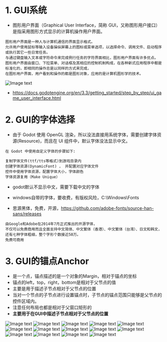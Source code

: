# 1. GUI系统

- 图形用户界面（Graphical User Interface，简称 GUI，又称图形用户接口）是指采用图形方式显示的计算机操作用户界面。

```
图形用户界面是一种人与计算机通信的界面显示格式。
允许用户使用鼠标等输入设备操纵屏幕上的图标或菜单选项，以选择命令、调用文件、启动程序或执行其它一些日常任务。
与通过键盘输入文本或字符命令来完成例行任务的字符界面相比，图形用户界面有许多优点。
图形用户界面由窗口、下拉菜单、对话框及其相应的控制机制构成，在各种新式应用程序中都是标准化的，即相同的操作总是以同样的方式来完成，
在图形用户界面，用户看到和操作的都是图形对象，应用的是计算机图形学的技术。
```

![Image text](image/gui1.png)

- https://docs.godotengine.org/en/3.3/getting_started/step_by_step/ui_game_user_interface.html

# 2. GUI的字体选择

- 由于 Godot 使用 OpenGL 渲染，所以没法直接用系统字体，需要创建字体资源(Resource)，而且在 UI 组件中，默认字体没法显示中文。

```
在 Godot 中使用自定义字体的步骤如下:

复制字体文件(ttf/tts等格式)到游戏目录内
创建字体资源(DynamicFont) ， 并配置对应字体文件
控件中使用字体资源，配置字体大小，字体颜色
字体资源复用（Make Unique）
```

- godot默认不显示中文，需要下载中文的字体

- windows自带的字体，要收费，有版权风险，C:\Windows\Fonts

- 思源黑体，免费，开源，https://github.com/adobe-fonts/source-han-sans/releases

```
由Google和Adobe在2014年7月正式推出的开源字体，
不仅可以免费商用而且全面支持中文简体、中文繁体（香港）、中文繁体（台湾）、日文和韩文，还有七种字体粗细，整个字形个数接近50万。
免费可商用
```

# 3. GUI的锚点Anchor

- 是一个点，锚点描述的是一个对象的Margin，相对于锚点的坐标
- 锚点的left，top，right，bottom是相对于父节点的值
- 主要是用于描述子节点相对于父节点的位置
- 当对一个节点的子节点进行设置锚点时，子节点的锚点范围只能够是父节点的控件区域内。
- 注意任何布局也都是相对于父窗口矩形的
- **主要用于在GUI中描述子节点相对于父节点的位置**

![Image text](image/gui2.png)
![Image text](image/gui3.png)
![Image text](image/gui4.png)
![Image text](image/gui5.png)
![Image text](image/gui6.png)
![Image text](image/gui7.png)
![Image text](image/gui8.png)
![Image text](image/gui9.png)
![Image text](image/gui10.png)
![Image text](image/gui11.png)
![Image text](image/gui12.png)
![Image text](image/gui13.png)
![Image text](image/gui14.png)
![Image text](image/gui15.png)
